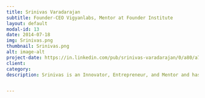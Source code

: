 ```yaml
---
title: Srinivas Varadarajan
subtitle: Founder-CEO Vigyanlabs, Mentor at Founder Institute
layout: default
modal-id: 13
date: 2014-07-18
img: Srinivas.png
thumbnail: Srinivas.png
alt: image-alt
project-date: https://in.linkedin.com/pub/srinivas-varadarajan/0/a80/a70
client: 
category: 
description: Srinivas is an Innovator, Entrepreneur, and Mentor and has assisted businesses in solving complex problems by building products and solutions that meet and exceed customer expectations. His innovations are in the areas of Intelligent Power Management (http://www.ipmplus.com), Performance Engineering and Networking. He has 5 patents to his credit. Srinivas has a master’s degree in computer science from IIT Bombay and over 24+ years of experience in the IT industry. Currently he is the founder and CEO for VIGYANLABS a startup engaged in creating innovative products for green computing. He also served as a Principal Architect for the Aadhaar program of UIDAI.  He supports the startup eco-system by being a mentor at the founder institute. Prior to Vigyanlabs he worked as a Chief Architect at Dell and Master Technologist at Hewlett Packard respectively. Srinivas speaks often at various industry/academic forums and events.  His other interests include astronomy, Ayurveda and alternative medicine.


---
```

